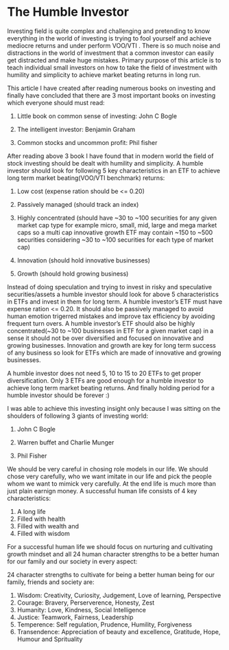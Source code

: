 The Humble Investor
===================

Investing field is quite complex and challenging and pretending to know everything in the world of investing is trying to fool yourself and achieve mediocre returns and under perform VOO/VTI . There is so much noise and distractions in the world of investment that a common investor can easily get distracted and make huge mistakes. Primary purpose of this article is to teach individual small investors on how to take the field of investment with humility and simplicity to achieve market beating returns in long run.

This article I have created after reading numerous books on investing and finally have concluded that there are 3 most important books on investing which everyone should must read:

1) Little book on common sense of investing: John C Bogle

2) The intelligent investor: Benjamin Graham

3) Common stocks and uncommon profit: Phil fisher

After reading above 3 book I have found that in modern world the field of stock investing should be dealt with humility and simplicity. A humble investor should look for following 5 key characteristics in an ETF to achieve long term market beating(VOO/VTI benchmark) returns:

1) Low cost (expense ration should be <= 0.20)

2) Passively managed (should track an index)

3) Highly concentrated (should have ~30 to ~100 securities for any given market cap type for example micro, small, mid, large and mega market caps so a multi cap innovative growth ETF may contain ~150 to ~500 securities considering ~30 to ~100 securities for each type of market cap)

4) Innovation (should hold innovative businesses)

5) Growth (should hold growing business)

Instead of doing speculation and trying to invest in risky and speculative securities/assets a humble investor should look for above 5 characteristics in ETFs and invest in them for long term. A humble investor’s ETF must have expense ration <= 0.20. It should also be passively managed to avoid human emotion trigerred mistakes and improve tax efficiency by avoiding frequent turn overs. A humble investor’s ETF should also be highly concentrated(~30 to ~100 businesses in ETF for a given market cap) in a sense it should not be over diversified and focused on innovative and growing businesses. Innovation and growth are key for long term success of any business so look for ETFs which are made of innovative and growing businesses.

A humble investor does not need 5, 10 to 15 to 20 ETFs to get proper diversification. Only 3 ETFs are good enough for a humble investor to achieve long term market beating returns. And finally holding period for a humble investor should be forever :)

I was able to achieve this investing insight only because I was sitting on the shoulders of following 3  giants of investing world: 

1) John C Bogle

2) Warren buffet and Charlie Munger

3) Phil Fisher

We should be very careful in chosing role models in our life. We should chose very carefully, who we want imitate in our life and pick the people whom we want to mimick very carefully. At the end life is much more than just plain earnign money. A successful human life consists of 4 key characteristics:

1) A long life
2) Filled with health
3) Filled with wealth and
4) Filled with wisdom

For a successful human life we should focus on nurturing and cultivating growth mindset and all 24 human character strengths to be a better human for our family and our society in every aspect:

24 character strengths to cultivate for being a better human  being for our family, friends and society are:

1) Wisdom: Creativity, Curiosity, Judgement, Love of learning, Perspective
2) Courage: Bravery, Perserverence, Honesty, Zest
3) Humanity: Love, Kindness, Social Intelligence
4) Justice: Teamwork, Fairness, Leadership
5) Temperence: Self regulation, Prudence, Humility, Forgiveness
6) Transendence: Appreciation of beauty and excellence, Gratitude, Hope, Humour and Sprituality
